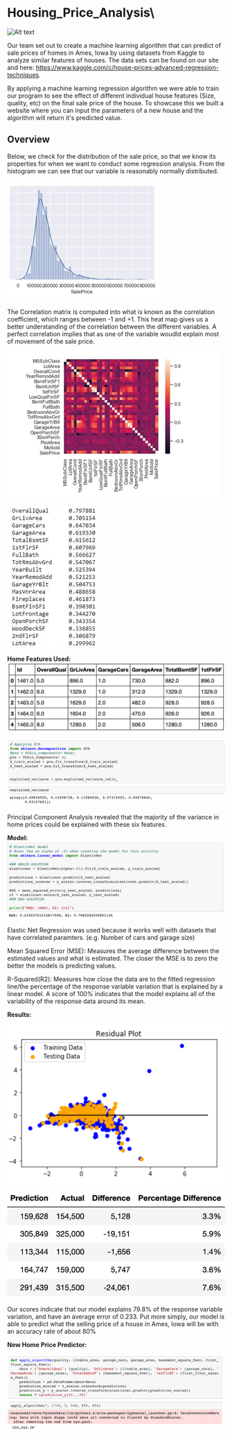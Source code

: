 # Housing_Price_Analysis\
![Alt text](https://a1.r9cdn.net/rimg/himg/ef/91/94/sembo-US-H254064-294144a_hb_a_003.jpg_resizeMode=FitInside_formatSettings=jpeg(quality-90)-663391.jpg?width=500&height=350&crop=true&caller=HotelDetailsPhoto "Iowa House")

Our team set out to create a machine learning algorithm that can predict of sale prices of homes in Ames, Iowa by using datasets from Kaggle to analyze similar features of houses. The data sets can be found on our site and here: https://www.kaggle.com/c/house-prices-advanced-regression-techniques.

By applying a machine learning regression algorithm we were able to train our program to see the effect of different individual house features (Size, quality, etc) on the final sale price of the house. To showcase this we built a website where you can input the parameters of a new house and the algorithm will return it's predicted value.

## Overview
Below, we check for the distribution of the sale price, so that we know its properties for when we want to conduct some regression analysis. From the histogram we can see that our variable is reasonably normally distributed. 

![Alt text](https://github.com/DLaury/Housing_Price_Analysis/blob/master/Iowa%20Images/Distribution_SalePrice.JPG)

The Correlation matrix is computed into what is known as the correlation coefficient, which ranges between -1 and +1. This heat map gives us a better understanding of the correlation between the different variables. A perfect correlation implies that
as one of the variable woudld explain most of movement of the sale price.

![Alt text](https://github.com/DLaury/Housing_Price_Analysis/blob/master/Iowa%20Images/Correlation%20Matrix.JPG)

![Alt text](https://github.com/DLaury/Housing_Price_Analysis/blob/master/Iowa%20Images/Correlation%20Matrix%202.JPG)


**Home Features Used:**
![Alt text](https://github.com/DLaury/Housing_Price_Analysis/blob/master/Iowa%20Images/Dataframe.png)

![Alt text](https://github.com/DLaury/Housing_Price_Analysis/blob/master/Iowa%20Images/Explained_Variance.png)

Principal Component Analysis revealed that the majority of the variance in home prices could be explained with these six features. 

**Model:**
![Alt text](https://github.com/DLaury/Housing_Price_Analysis/blob/master/Iowa%20Images/Elastic_Net_Model.png)

Elastic Net Regression was used because it works well with datasets that have correlated paramters. (e.g. Number of cars and garage size)

Mean Squared Error (MSE): Measures the average difference between the estimated values and what is estimated. The closer the MSE is to zero the better the models is predicting values.

R-Squared(R2): Measures how close the data are to the fitted regression line/the percentage of the response variable variation that is explained by a linear model. A score of 100% indicates that the model explains all of the variability of the response data around its mean. 


**Results:**

![Alt text](https://github.com/DLaury/Housing_Price_Analysis/blob/master/Iowa%20Images/Chart.png)

![Alt text](https://github.com/DLaury/Housing_Price_Analysis/blob/master/Iowa%20Images/Predict_vs_actual_percentage.png)

Our scores indicate that our model explains 79.8% of the response variable variation, and have an average error of 0.233. Put more simply, our model is able to predict what the selling price of a house in Ames, Iowa will be with an accuracy rate of about 80% 

**New Home Price Predictor:**

![Alt text](https://github.com/DLaury/Housing_Price_Analysis/blob/master/Iowa%20Images/Predictor_algorithm.png)

